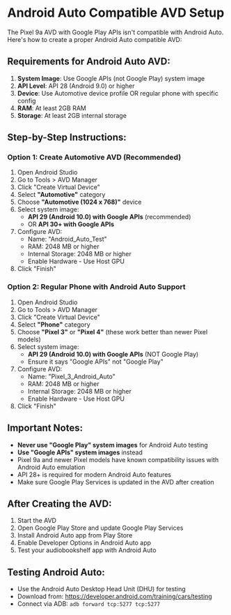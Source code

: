 # Android Auto Compatible AVD Setup

The Pixel 9a AVD with Google Play APIs isn't compatible with Android Auto. Here's how to create a proper Android Auto compatible AVD:

## Requirements for Android Auto AVD:
1. **System Image**: Use Google APIs (not Google Play) system image
2. **API Level**: API 28 (Android 9.0) or higher
3. **Device**: Use Automotive device profile OR regular phone with specific config
4. **RAM**: At least 2GB RAM
5. **Storage**: At least 2GB internal storage

## Step-by-Step Instructions:

### Option 1: Create Automotive AVD (Recommended)
1. Open Android Studio
2. Go to Tools > AVD Manager
3. Click "Create Virtual Device"
4. Select **"Automotive"** category
5. Choose **"Automotive (1024 x 768)"** device
6. Select system image:
   - **API 29 (Android 10.0) with Google APIs** (recommended)
   - OR **API 30+ with Google APIs**
7. Configure AVD:
   - Name: "Android_Auto_Test"
   - RAM: 2048 MB or higher
   - Internal Storage: 2048 MB or higher
   - Enable Hardware - Use Host GPU
8. Click "Finish"

### Option 2: Regular Phone with Android Auto Support
1. Open Android Studio
2. Go to Tools > AVD Manager
3. Click "Create Virtual Device"
4. Select **"Phone"** category
5. Choose **"Pixel 3"** or **"Pixel 4"** (these work better than newer Pixel models)
6. Select system image:
   - **API 29 (Android 10.0) with Google APIs** (NOT Google Play)
   - Ensure it says "Google APIs" not "Google Play"
7. Configure AVD:
   - Name: "Pixel_3_Android_Auto"
   - RAM: 2048 MB or higher
   - Internal Storage: 2048 MB or higher
   - Enable Hardware - Use Host GPU
8. Click "Finish"

## Important Notes:
- **Never use "Google Play" system images** for Android Auto testing
- **Use "Google APIs" system images** instead
- Pixel 9a and newer Pixel models have known compatibility issues with Android Auto emulation
- API 28+ is required for modern Android Auto features
- Make sure Google Play Services is updated in the AVD after creation

## After Creating the AVD:
1. Start the AVD
2. Open Google Play Store and update Google Play Services
3. Install Android Auto app from Play Store
4. Enable Developer Options in Android Auto app
5. Test your audiobookshelf app with Android Auto

## Testing Android Auto:
- Use the Android Auto Desktop Head Unit (DHU) for testing
- Download from: https://developer.android.com/training/cars/testing
- Connect via ADB: `adb forward tcp:5277 tcp:5277`
